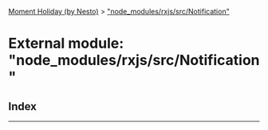 [Moment Holiday (by Nesto)](../README.md) > ["node_modules/rxjs/src/Notification"](../modules/_node_modules_rxjs_src_notification_.md)

# External module: "node_modules/rxjs/src/Notification"

## Index

---

